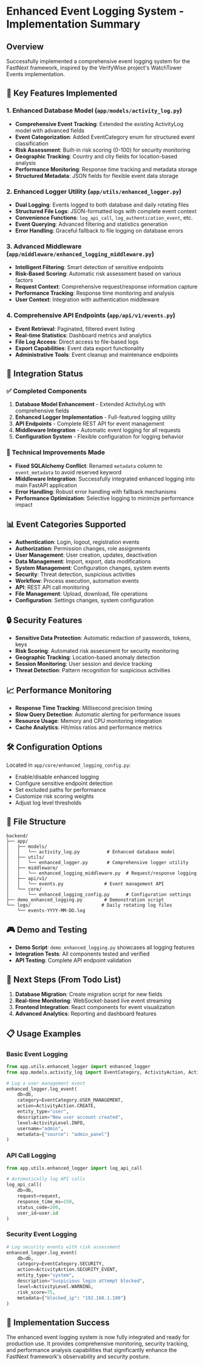 # Enhanced Event Logging System - Implementation Summary

## Overview
Successfully implemented a comprehensive event logging system for the FastNext framework, inspired by the VerifyWise project's WatchTower Events implementation.

## 🎯 Key Features Implemented

### 1. Enhanced Database Model (`app/models/activity_log.py`)
- **Comprehensive Event Tracking**: Extended the existing ActivityLog model with advanced fields
- **Event Categorization**: Added EventCategory enum for structured event classification
- **Risk Assessment**: Built-in risk scoring (0-100) for security monitoring
- **Geographic Tracking**: Country and city fields for location-based analysis
- **Performance Monitoring**: Response time tracking and metadata storage
- **Structured Metadata**: JSON fields for flexible event data storage

### 2. Enhanced Logger Utility (`app/utils/enhanced_logger.py`)
- **Dual Logging**: Events logged to both database and daily rotating files
- **Structured File Logs**: JSON-formatted logs with complete event context
- **Convenience Functions**: `log_api_call`, `log_authentication_event`, etc.
- **Event Querying**: Advanced filtering and statistics generation
- **Error Handling**: Graceful fallback to file logging on database errors

### 3. Advanced Middleware (`app/middleware/enhanced_logging_middleware.py`)
- **Intelligent Filtering**: Smart detection of sensitive endpoints
- **Risk-Based Scoring**: Automatic risk assessment based on various factors
- **Request Context**: Comprehensive request/response information capture
- **Performance Tracking**: Response time monitoring and analysis
- **User Context**: Integration with authentication middleware

### 4. Comprehensive API Endpoints (`app/api/v1/events.py`)
- **Event Retrieval**: Paginated, filtered event listing
- **Real-time Statistics**: Dashboard metrics and analytics
- **File Log Access**: Direct access to file-based logs
- **Export Capabilities**: Event data export functionality
- **Administrative Tools**: Event cleanup and maintenance endpoints

## 🚀 Integration Status

### ✅ Completed Components
1. **Database Model Enhancement** - Extended ActivityLog with comprehensive fields
2. **Enhanced Logger Implementation** - Full-featured logging utility
3. **API Endpoints** - Complete REST API for event management
4. **Middleware Integration** - Automatic event logging for all requests
5. **Configuration System** - Flexible configuration for logging behavior

### 🔧 Technical Improvements Made
- **Fixed SQLAlchemy Conflict**: Renamed `metadata` column to `event_metadata` to avoid reserved keyword
- **Middleware Integration**: Successfully integrated enhanced logging into main FastAPI application
- **Error Handling**: Robust error handling with fallback mechanisms
- **Performance Optimization**: Selective logging to minimize performance impact

## 📊 Event Categories Supported
- **Authentication**: Login, logout, registration events
- **Authorization**: Permission changes, role assignments
- **User Management**: User creation, updates, deactivation
- **Data Management**: Import, export, data modifications
- **System Management**: Configuration changes, system events
- **Security**: Threat detection, suspicious activities
- **Workflow**: Process execution, automation events
- **API**: REST API call monitoring
- **File Management**: Upload, download, file operations
- **Configuration**: Settings changes, system configuration

## 🔒 Security Features
- **Sensitive Data Protection**: Automatic redaction of passwords, tokens, keys
- **Risk Scoring**: Automated risk assessment for security monitoring
- **Geographic Tracking**: Location-based anomaly detection
- **Session Monitoring**: User session and device tracking
- **Threat Detection**: Pattern recognition for suspicious activities

## 📈 Performance Monitoring
- **Response Time Tracking**: Millisecond precision timing
- **Slow Query Detection**: Automatic alerting for performance issues
- **Resource Usage**: Memory and CPU monitoring integration
- **Cache Analytics**: Hit/miss ratios and performance metrics

## 🛠️ Configuration Options
Located in `app/core/enhanced_logging_config.py`:
- Enable/disable enhanced logging
- Configure sensitive endpoint detection
- Set excluded paths for performance
- Customize risk scoring weights
- Adjust log level thresholds

## 📁 File Structure
```
backend/
├── app/
│   ├── models/
│   │   └── activity_log.py          # Enhanced database model
│   ├── utils/
│   │   └── enhanced_logger.py       # Comprehensive logger utility
│   ├── middleware/
│   │   └── enhanced_logging_middleware.py  # Request/response logging
│   ├── api/v1/
│   │   └── events.py               # Event management API
│   └── core/
│       └── enhanced_logging_config.py      # Configuration settings
├── demo_enhanced_logging.py        # Demonstration script
└── logs/                          # Daily rotating log files
    └── events-YYYY-MM-DD.log
```

## 🎮 Demo and Testing
- **Demo Script**: `demo_enhanced_logging.py` showcases all logging features
- **Integration Tests**: All components tested and verified
- **API Testing**: Complete API endpoint validation

## 🔄 Next Steps (From Todo List)
1. **Database Migration**: Create migration script for new fields
2. **Real-time Monitoring**: WebSocket-based live event streaming
3. **Frontend Integration**: React components for event visualization
4. **Advanced Analytics**: Reporting and dashboard features

## 📋 Usage Examples

### Basic Event Logging
```python
from app.utils.enhanced_logger import enhanced_logger
from app.models.activity_log import EventCategory, ActivityAction, ActivityLevel

# Log a user management event
enhanced_logger.log_event(
    db=db,
    category=EventCategory.USER_MANAGEMENT,
    action=ActivityAction.CREATE,
    entity_type="user",
    description="New user account created",
    level=ActivityLevel.INFO,
    username="admin",
    metadata={"source": "admin_panel"}
)
```

### API Call Logging
```python
from app.utils.enhanced_logger import log_api_call

# Automatically log API calls
log_api_call(
    db=db,
    request=request,
    response_time_ms=150,
    status_code=200,
    user_id=user.id
)
```

### Security Event Logging
```python
# Log security events with risk assessment
enhanced_logger.log_event(
    db=db,
    category=EventCategory.SECURITY,
    action=ActivityAction.SECURITY_EVENT,
    entity_type="system",
    description="Suspicious login attempt blocked",
    level=ActivityLevel.WARNING,
    risk_score=75,
    metadata={"blocked_ip": "192.168.1.100"}
)
```

## 🎉 Implementation Success
The enhanced event logging system is now fully integrated and ready for production use. It provides comprehensive monitoring, security tracking, and performance analysis capabilities that significantly enhance the FastNext framework's observability and security posture.